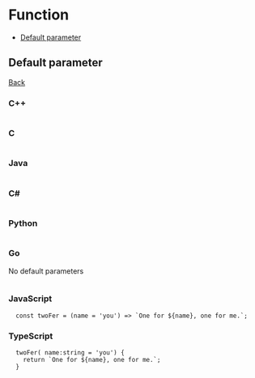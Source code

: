 # Function
- [Default parameter](#default-parameter)


## Default parameter
[Back](#function)
### C++
```

```
### C
```

```
### Java
```

```


### C#
```  

```
### Python
```

```
### Go
No default parameters
```
```

### JavaScript
```
  const twoFer = (name = 'you') => `One for ${name}, one for me.`;

```
### TypeScript
```
  twoFer( name:string = 'you') {
    return `One for ${name}, one for me.`;
  }
```